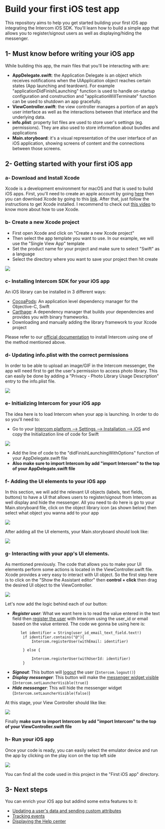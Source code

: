 # Build your first iOS test app
This repository aims to help you get started building your first iOS app integrating the Intercom iOS SDK. You'll learn how to build a simple app that allows you to register/signout users as well as displaying/hiding the messenger.

## 1- Must know before writing your iOS app

While building this app, the main files that you'll be interacting with are:

- **AppDelegate.swift**: the Application Delegate is an object which receives notifications when the UIApplication object reaches certain states (App launching and teardown). For example "applicationDidFinishLaunching" function is used to handle on-startup configuration and construction and "applicationWillTerminate" function can be used to shutdown an app gracefully.
- **ViewController.swift**: the view controller manages a portion of an app’s user interface as well as the interactions between that interface and the underlying data. 
- **info.plist**: property list files are used to store user's settings (eg. permissions). They are also used to store information about bundles and applications
- **Main.storyboard**: it's a visual representation of the user interface of an iOS application, showing screens of content and the connections between those screens.

## 2- Getting started with your first iOS app
### a- Download and Install Xcode
Xcode is a development environment for macOS and that is used to build iOS apps.
First, you'll need to create an apple account by going [here](https://appleid.apple.com/account?appId=632&returnUrl=https%3A%2F%2Fdeveloper.apple.com%2Fdownload%2F#!&page=create) then you can download Xcode by going to this [link](https://developer.apple.com/xcode/).
After that, just follow the instructions to get Xcode installed. I recommend to check out [this video](https://www.youtube.com/watch?v=YIZxSZJMU2Y) to know more about how to use Xcode.
### b- Create a new Xcode project
- First open Xcode and click on "Create a new Xcode project"
- Then select the app template you want to use. In our example, we will use the "Single View App" template
- Set the product name for your project and make sure to select "Swift" as a language
- Select the directory where you want to save your project then hit create


![](https://downloads.intercomcdn.com/i/o/96184484/e2d09bd5c79921126441d344/Screen+Recording+2019-01-10+at+09.07+p.m..gif)

### c- Installing Intercom SDK for your iOS app
An iOS library can be installed in 3 different ways:
- [CocoaPods](https://cocoapods.org/): An application level dependency manager for the Objective-C, Swift 
- [Carthage](https://github.com/Carthage/Carthage): A dependency manager that builds your dependencies and provides you with binary frameworks.
- Downloading and manually adding the library framework to your Xcode project

Please refer to our [official documentation](https://developers.intercom.com/installing-intercom/docs/ios-installation#section-step-1-install-intercom) to install Intercom using one of the method mentioned above.

### d- Updating info.plist with the correct permissions

In order to be able to upload an image/GIF in the Intercom messenger, the app will need first to get the user's permission to access photo library. This can easily be done by adding a "Privacy - Photo Library Usage Description" entry to the info.plist file.

![](https://downloads.intercomcdn.com/i/o/96189961/f6f406f6e49aaecaf7d40dd8/56a43d2-Screen_Shot_2016-11-09_at_16.01.34.png)


### e- Initializing Intercom for your iOS app

The idea here is to load Intercom when your app is launching. In order to do so you'll need to:
- Go to your [Intercom platform --> Settings --> Installation --> iOS](https://app.intercom.io/a/apps/_/settings/ios) and copy the Initialization line of code for Swift

![](https://downloads.intercomcdn.com/i/o/96191205/ea8149f7f481aa6b2da49832/a2de3a1-Installing_iOS.png)
- Add the line of code to the "didFinishLaunchingWithOptions" function of your AppDelegate.swift file
- **Also make sure to import Intercom by add "import Intercom" to the top of your AppDelegate.swift file**

### f- Adding the UI elements to your iOS app

In this section, we will add the relevant UI objects (labels, text fields, buttons) to have a UI that allows users to register/signout from Intercom as well display and hide the messenger.
All you need to do here is go to your Main.storyboard file, click on the object library icon (as shown below) then select what object you wanna add to your app

![](https://downloads.intercomcdn.com/i/o/96352615/c5181a00d1cc35ea56eecfa4/3J26u.png)

After adding all the UI elements, your Main.storyboard should look like:

![](https://downloads.intercomcdn.com/i/o/96354666/ab0bad74676470788966f2fa/Main_storyboard_%E2%80%94_Edited.jpg)

### g- Interacting with your app's UI elements.

As mentioned previously. The code that allows you to make your UI elements perform some actions is located in the ViewController.swift file.
Xcode provides a very easy to interact with UI object. So the first step here is to click on the "Show the Assistant editor" then **control + click** then drag the desired UI object to the ViewController.

![](https://downloads.intercomcdn.com/i/o/96359619/d79df809b96fd781b3163fa7/Screen+Recording+2019-01-11+at+04.06+p.m..gif)

Let's now add the logic behind each of our button:
- **_Register user_**: What we want here is to read the value entered in the text field then [register the user](https://developers.intercom.com/installing-intercom/docs/ios-installation#section-step-3-register-your-users) with Intercom using the user_id or email based on the value entered. The code we gonna be using here is:
```
       let identifier = String(user_id_email_text_field.text!)
        if identifier.contains("@"){
            Intercom.registerUser(withEmail: identifier)
           
        } else {
            
            Intercom.registerUser(withUserId: identifier)
        }
```

- **_Signout_**: This button will [logout](https://developers.intercom.com/installing-intercom/docs/ios-installation#section-how-to-unregister-a-user) the user (`Intercom.logout()`)
- **_Display messenger_**: This button will make the [messenger widget visible](https://developers.intercom.com/installing-intercom/docs/ios-configuration#section-choose-how-the-launcher-appears-and-opens-for-your-users) (`Intercom.setLauncherVisible(true)`)
- **_Hide messenger_**: This will hide the messenger widget (`Intercom.setLauncherVisible(false)`)

At this stage, your View Controller should like like:

![](https://downloads.intercomcdn.com/i/o/96369822/179385dabfec0a2af919b976/ViewController_swift.jpg)

Finally **make sure to import Intercom by add "import Intercom" to the top of your ViewController.swift file**

### h- Run your iOS app

Once your code is ready, you can easily select the emulator device and run the app by clicking on the play icon on the top left side

![](https://downloads.intercomcdn.com/i/o/96370706/5f83aefff19531f6161e6348/Screen+Recording+2019-01-11+at+04.48+p.m..gif)

You can find all the code used in this project in the "First iOS app" directory.

## 3- Next steps

You can enrich your iOS app but addind some extra features to it:
- [Updating a user's data and sending custom attributes](https://developers.intercom.com/installing-intercom/docs/ios-configuration#section-update-a-user)
- [Tracking events](https://developers.intercom.com/installing-intercom/docs/ios-configuration#section-submit-an-event)
- [Displaying the Help center](https://developers.intercom.com/installing-intercom/docs/ios-configuration#section-articles-help-center)
